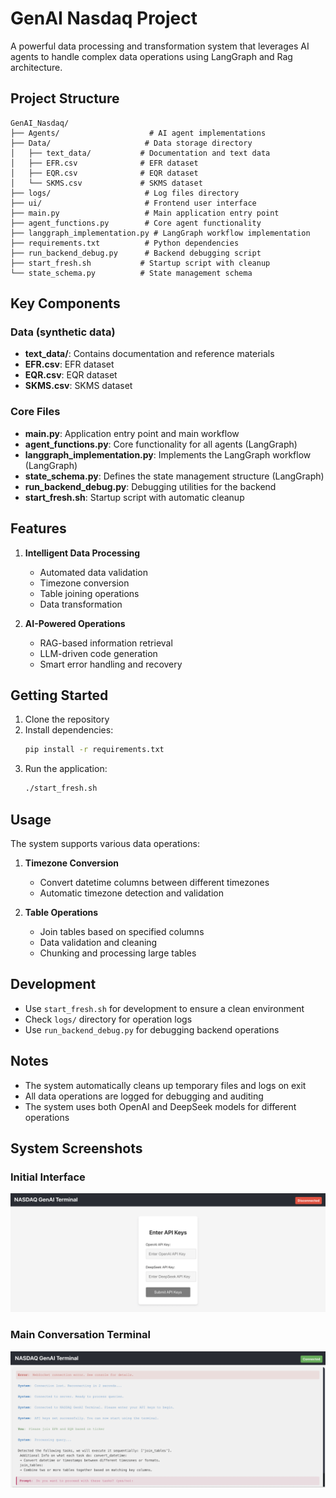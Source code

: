 # GenAI Nasdaq Project

A powerful data processing and transformation system that leverages AI agents to handle complex data operations using LangGraph and Rag architecture.

## Project Structure

```
GenAI_Nasdaq/
├── Agents/                    # AI agent implementations
├── Data/                     # Data storage directory
│   ├── text_data/           # Documentation and text data
│   ├── EFR.csv              # EFR dataset
│   ├── EQR.csv              # EQR dataset
│   └── SKMS.csv             # SKMS dataset
├── logs/                     # Log files directory
├── ui/                       # Frontend user interface
├── main.py                   # Main application entry point
├── agent_functions.py        # Core agent functionality
├── langgraph_implementation.py # LangGraph workflow implementation
├── requirements.txt          # Python dependencies
├── run_backend_debug.py      # Backend debugging script
├── start_fresh.sh           # Startup script with cleanup
└── state_schema.py          # State management schema
```

## Key Components

### Data (synthetic data)
- **text_data/**: Contains documentation and reference materials
- **EFR.csv**: EFR dataset
- **EQR.csv**: EQR dataset
- **SKMS.csv**: SKMS dataset

### Core Files
- **main.py**: Application entry point and main workflow
- **agent_functions.py**: Core functionality for all agents (LangGraph)
- **langgraph_implementation.py**: Implements the LangGraph workflow (LangGraph)
- **state_schema.py**: Defines the state management structure (LangGraph)
- **run_backend_debug.py**: Debugging utilities for the backend
- **start_fresh.sh**: Startup script with automatic cleanup

## Features

1. **Intelligent Data Processing**
   - Automated data validation
   - Timezone conversion
   - Table joining operations
   - Data transformation

2. **AI-Powered Operations**
   - RAG-based information retrieval
   - LLM-driven code generation
   - Smart error handling and recovery

## Getting Started

1. Clone the repository
2. Install dependencies:
   ```bash
   pip install -r requirements.txt
   ```
3. Run the application:
   ```bash
   ./start_fresh.sh
   ```

## Usage

The system supports various data operations:

1. **Timezone Conversion**
   - Convert datetime columns between different timezones
   - Automatic timezone detection and validation

2. **Table Operations**
   - Join tables based on specified columns
   - Data validation and cleaning
   - Chunking and processing large tables

## Development

- Use `start_fresh.sh` for development to ensure a clean environment
- Check `logs/` directory for operation logs
- Use `run_backend_debug.py` for debugging backend operations

## Notes

- The system automatically cleans up temporary files and logs on exit
- All data operations are logged for debugging and auditing
- The system uses both OpenAI and DeepSeek models for different operations

## System Screenshots

### Initial Interface
![System Screenshot 1](screenshot/system_screenshot_1.png)

### Main Conversation Terminal
![System Screenshot 2](screenshot/system_screenshot_2.png)
